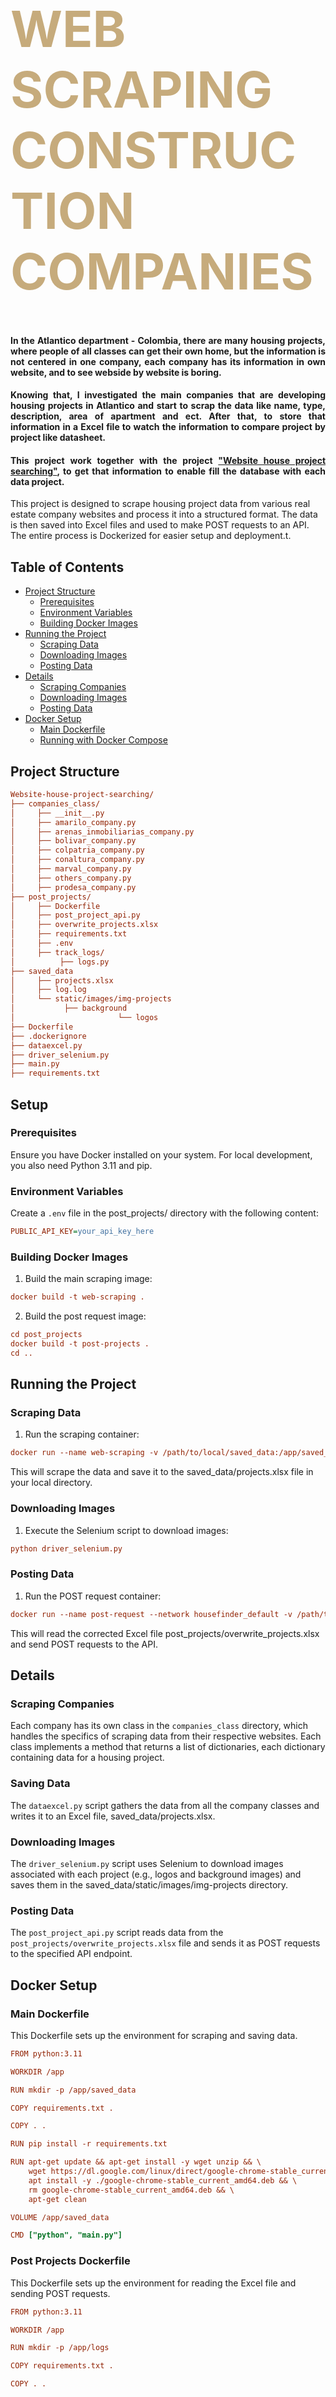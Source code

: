 <div class="row ">
	<div class="col ">
		<h1  style="color:#C6AB7C; font-size: 80px; font-weight:bold;">WEB SCRAPING CONSTRUCTION COMPANIES</h1>
	</div>
</div>

<h4 align="justify">
      In the Atlantico department - Colombia, there are many housing projects, where people of all classes can get their own home, 
      but the information is not centered  in one company, each company has its information in own website, and to see webside by website is boring. 
</h4> 
<h4 align="justify">
      Knowing that, I investigated the main companies that are developing housing projects in Atlantico and start to scrap the data like name, type, 
	description, area of apartment and ect. After that, to store that information in a Excel file to watch the information to compare  project 
	by project like datasheet. 
</h4> 
<h4 align="justify">
     This project work together with the project <a href="https://github.com/kaacuna20/Website-house-project-searching-">"Website house project searching"</a>, to get that 
      information to enable fill the database with each data project.
</h4> 

This project is designed to scrape housing project data from various real estate company websites and process it into a structured format. The data is then saved into Excel files and used to make POST requests to an API. The entire process is Dockerized for easier setup and deployment.t.

## Table of Contents
- [Project Structure](#Project-Structure)
  - [Prerequisites](#Prerequisites)
  - [Environment Variables](#Environment-Variables)
  - [Building Docker Images](#Building-Docker-Images)
- [Running the Project](#Running-the-Project)
  - [Scraping Data](#Scraping-Data)
  - [Downloading Images](#Downloading-Images)
  - [Posting Data](#Posting-Data)
- [Details](#Details)
  - [Scraping Companies](#Scraping-Companies)
  - [Downloading Images](#Downloading-Images)
  - [Posting Data](#Posting-Data)
- [Docker Setup](#Docker-Setup)
  - [Main Dockerfile](#Main-Dockerfile)
  - [Running with Docker Compose](#Running-with-Docker-Compose)

## Project Structure
```ini
Website-house-project-searching/
├── companies_class/
│     ├── __init__.py
│     ├── amarilo_company.py
│     ├── arenas_inmobiliarias_company.py
│     ├── bolivar_company.py
│     ├── colpatria_company.py
│     ├── conaltura_company.py
│     ├── marval_company.py
│     ├── others_company.py
│     ├── prodesa_company.py
├── post_projects/
│     ├── Dockerfile
│     ├── post_project_api.py
│     ├── overwrite_projects.xlsx
│     ├── requirements.txt
│     ├── .env
│     ├── track_logs/
│          ├── logs.py
├── saved_data
│     ├── projects.xlsx
│     ├── log.log
│     └── static/images/img-projects
│			├── background
│                       └── logos
├── Dockerfile
├── .dockerignore
├── dataexcel.py
├── driver_selenium.py
├── main.py
├── requirements.txt
```
## Setup
### Prerequisites
Ensure you have Docker installed on your system. For local development, you also need Python 3.11 and pip.
### Environment Variables
Create a `.env` file in the post_projects/ directory with the following content:
```ini
PUBLIC_API_KEY=your_api_key_here
```
### Building Docker Images
1. Build the main scraping image:
```ini
docker build -t web-scraping .
```
2. Build the post request image:
```ini
cd post_projects
docker build -t post-projects .
cd ..
```
## Running the Project
### Scraping Data
1. Run the scraping container:
```ini
docker run --name web-scraping -v /path/to/local/saved_data:/app/saved_data web-scraping
```
This will scrape the data and save it to the saved_data/projects.xlsx file in your local directory.
### Downloading Images
1. Execute the Selenium script to download images:
```ini
python driver_selenium.py
```
### Posting Data
1. Run the POST request container:
```ini
docker run --name post-request --network housefinder_default -v /path/to/local/post_projects/logs:/app/logs post-projects
```
This will read the corrected Excel file post_projects/overwrite_projects.xlsx and send POST requests to the API.
## Details
### Scraping Companies
Each company has its own class in the `companies_class` directory, which handles the specifics of scraping data from their respective websites. Each class implements a method that returns a list of dictionaries, each dictionary containing data for a housing project.

### Saving Data
The `dataexcel.py` script gathers the data from all the company classes and writes it to an Excel file, saved_data/projects.xlsx.

### Downloading Images
The `driver_selenium.py` script uses Selenium to download images associated with each project (e.g., logos and background images) and saves them in the saved_data/static/images/img-projects directory.

### Posting Data
The `post_project_api.py` script reads data from the `post_projects/overwrite_projects.xlsx` file and sends it as POST requests to the specified API endpoint.

## Docker Setup
### Main Dockerfile
This Dockerfile sets up the environment for scraping and saving data.
```ini
FROM python:3.11

WORKDIR /app

RUN mkdir -p /app/saved_data

COPY requirements.txt .

COPY . .

RUN pip install -r requirements.txt

RUN apt-get update && apt-get install -y wget unzip && \
    wget https://dl.google.com/linux/direct/google-chrome-stable_current_amd64.deb && \
    apt install -y ./google-chrome-stable_current_amd64.deb && \
    rm google-chrome-stable_current_amd64.deb && \
    apt-get clean

VOLUME /app/saved_data

CMD ["python", "main.py"]
```
### Post Projects Dockerfile
This Dockerfile sets up the environment for reading the Excel file and sending POST requests.
```ini
FROM python:3.11

WORKDIR /app

RUN mkdir -p /app/logs

COPY requirements.txt .

COPY . .

RUN pip install -r requirements.txt

VOLUME /app/logs

CMD ["python", "post_project_api.py"]
```
### Running with Docker Compose
If you are using Docker Compose, make sure your containers are connected to the appropriate network (`housefinder_default` in this case).
